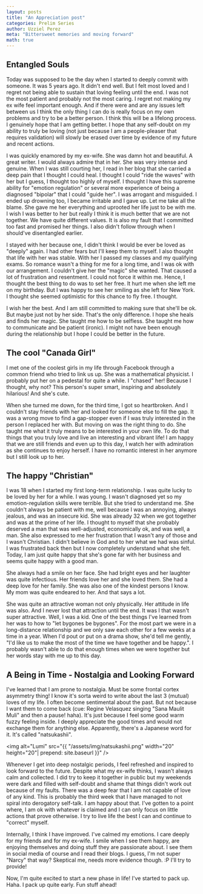 ```yaml
---
layout: posts
title: "An Appreciation post"
categories: Prelim Series
author: Uzziel Perez
meta: "Bittersweet memories and moving forward"
math: true
---
```


## Entangled Souls

Today was supposed to be the day when I started to deeply commit with someone. It was 5 years ago. It didn't end well. But I felt most loved and I regret not being able to sustain that loving feeling until the end. I was not the most patient and probably not the most caring. I regret not making my ex wife feel important enough. And if there were and are any issues left between us I think the only thing I can do is really focus on my own problems and try to be a better person. I think this will be a lifelong process. I genuinely hope that I am getting better. I hope that any self-doubt on my ability to truly be loving (not just because I am a people-pleaser that requires validation) will slowly be erased over time by evidence of my future and recent actions.

I was quickly enamored by my ex-wife. She was damn hot and beautiful. A great writer. I would always admire that in her. She was very intense and genuine. When I was still courting her, I read in her blog that she carried a deep pain that I thought I could heal. I thought I could "ride the waves" with her but I guess, I thought too highly of myself. I thought I have this supreme ability for "emotion regulation" or several more experience of being a diagnosed "bipolar" that I could "guide her". I was arrogant and misguided. I ended up drowning too, I became irritable and I gave up. Let me take all the blame. She gave me her everything and uprooted her life just to be with me. I wish I was better to her but really I think it is much better that we are not together. We have quite different values. It is also my fault that I committed too fast and promised her things. I also didn't follow through when I should've disentangled earlier.

I stayed with her because one, I didn't think I would be ever be loved as "deeply" again. I had other fears but I'll keep them to myself. I also thought that life with her was stable. With her I passed my classes and my qualifying exams. So romance wasn't a thing for me for a long time, and I was ok with our arrangement. I couldn't give her the "magic" she wanted. That caused a lot of frustration and resentment. I could not force it within me. Hence, I thought the best thing to do was to set her free. It hurt me when she left me on my birthday. But I was happy to see her smiling as she left for New York. I thought she seemed optimistic for this chance to fly free. I thought.

I wish her the best. And I am still committed to making sure that she'll be ok. But maybe just not by her side. That's the only difference. I hope she heals and finds her magic. She taught me how to be selfless. She taught me how to communicate and be patient (ironic). I might not have been enough during the relationship but I hope I could be better in the future.


## The cool "Canada Girl"

I met one of the coolest girls in my life through Facebook through a common friend who tried to link us up. She was a mathematical physicist. I probably put her on a pedestal for quite a while. I "chased" her! Because I thought, why not? This person's super smart, inspiring and absolutely hilarious! And she's cute.

When she turned me down, for the third time, I got so heartbroken. And I couldn't stay friends with her and looked for someone else to fill the gap. It was a wrong move to find a gap-stopper even if I was truly interested in the person I replaced her with. But moving on was the right thing to do. She taught me what it truly means to be interested in your own life. To do that things that you truly love and live an interesting and vibrant life! I am happy that we are still friends and even up to this day, I watch her with admiration as she continues to enjoy herself. I have no romantic interest in her anymore but I still look up to her.

## The happy "Christian"

I was 18 when I started my first long-term relationship. I was quite lucky to be loved by her for a while. I was young. I wasn't diagnosed yet so my emotion-regulation skills were terrible. But she tried to understand me. She couldn't always be patient with me, well because I was an annoying, always jealous, and was an insecure kid. She was already 32 when we got together and was at the prime of her life. I thought to myself that she probably deserved a man that was well-adjusted, economically ok, and was well, a man. She also expressed to me her frustration that I wasn't any of those and I wasn't Christian. I didn't believe in God and to her what we had was sinful. I was frustrated back then but I now completely understand what she felt. Today, I am just quite happy that she's gone far with her business and seems quite happy with a good man.

She always had a smile on her face. She had bright eyes and her laughter was quite infectious. Her friends love her and she loved them. She had a deep love for her family. She was also one of the kindest persons I know. My mom was quite endeared to her. And that says a lot.

She was quite an attractive woman not only physically. Her attitude in life was also. And I never lost that attraction until the end. It was I that wasn't super attractive. Well, I was a kid. One of the best things I've learned from her was to how to "let bygones be bygones". For the most part we were in a long-distance relationship and we only saw each other for a few weeks at a time in a year. When I'd pout or put on a drama show, she'd tell me gently, "I'd like us to make the most of the time we have together and be happy.". I probably wasn't able to do that enough times when we were together but her words stay with me up to this day.

## A Being in Time - Nostalgia and Looking Forward
I've learned that I am prone to nostalgia. Must be some frontal cortex asymmetry thing! I know it's sorta weird to write about the last 3 (mutual) loves of my life. I often become sentimental about the past. But not because I want them to come back (cue: Regine Velasquez singing "Sana Maulit Muli" and then a pause! haha). It's just because I feel some good warm fuzzy feeling inside. I deeply appreciate the good times and would not exchange them for anything else. Apparently, there's a Japanese word for it. It's called "natsukashii".

<img alt="Lumi" src="{{ "/assets/img/natsukashii.png" width="20" height="20"| prepend: site.baseurl }}" />

Whenever I get into deep nostalgic periods, I feel refreshed and inspired to look forward to the future. Despite what my ex-wife thinks, I wasn't always calm and collected. I did try to keep it together in public but my weekends were dark and filled with self-doubt and shame that things didn't work out because of my faults. There was a deep fear that I am not capable of love of any kind. This is probably the third week that I have managed to not spiral into derogatory self-talk. I am happy about that. I've gotten to a point where, I am ok with whatever is claimed and I can only focus on little actions that prove otherwise. I try to live life the best I can and continue to "correct" myself.

Internally, I think I have improved. I've calmed my emotions. I care deeply for my friends and for my ex-wife. I smile when I see them happy, are enjoying themselves and doing stuff they are passionate about. I see them in social media of course and I read their blogs. I guess, I'm not super "Narcy" that way? Skeptical me, needs more evidence though. :P I'll try to provide!

Now, I'm quite excited to start a new phase in life! I've started to pack up. Haha. I pack up quite early. Fun stuff ahead!
